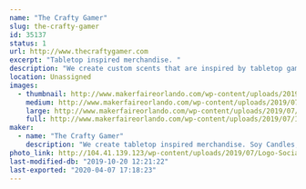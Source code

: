 ```yaml
---
name: "The Crafty Gamer"
slug: the-crafty-gamer
id: 35137
status: 1
url: http://www.thecraftygamer.com
excerpt: "Tabletop inspired merchandise. "
description: "We create custom scents that are inspired by tabletop games. Our soy based candles and wax melts, room sprays and reed diffusers are designed to be further immerse players when playing traditional board games or role playing games."
location: Unassigned
images:
  - thumbnail: http://www.makerfaireorlando.com/wp-content/uploads/2019/07/IMG_0030.jpg
    medium: http://www.makerfaireorlando.com/wp-content/uploads/2019/07/IMG_0030.jpg
    large: http://www.makerfaireorlando.com/wp-content/uploads/2019/07/IMG_0030.jpg
    full: http://www.makerfaireorlando.com/wp-content/uploads/2019/07/IMG_0030.jpg
maker:
  - name: "The Crafty Gamer"
    description: "We create tabletop inspired merchandise. Soy Candles, Wax Melts, Reed Diffusers, Room Sprays & Apparel with more items to come."
photo_link: http://104.41.139.123/wp-content/uploads/2019/07/Logo-Social-1024x1024.png
last-modified-db: "2019-10-20 12:21:22"
last-exported: "2020-04-07 17:18:23"
---
```

